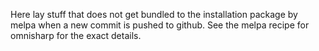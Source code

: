 Here lay stuff that does not get bundled to the installation package
by melpa when a new commit is pushed to github. See the melpa recipe
for omnisharp for the exact details.
